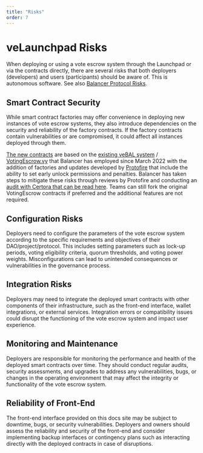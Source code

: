 ```yaml
---
title: "Risks"
order: 7
---
```


# veLaunchpad Risks

When deploying or using a vote escrow system through the Launchpad or via the contracts directly, there are several risks that both deployers (developers) and users (participants) should be aware of. This is autonomous software. See also [Balancer Protocol Risks](https://app.balancer.fi/#/risks).

## Smart Contract Security
While smart contract factories may offer convenience in deploying new instances of vote escrow systems, they also introduce dependencies on the security and reliability of the factory contracts. If the factory contracts contain vulnerabilities or are compromised, it could affect all instances deployed through them.

[The new contracts](https://github.com/protofire/ve8020-launchpad) are based on the [existing veBAL system](https://medium.com/balancer-protocol/vebal-is-live-aeda1ae13e20) / [VotingEscrow.vy](https://github.com/balancer/balancer-v2-monorepo/blob/master/pkg/liquidity-mining/contracts/VotingEscrow.vy) that Balancer has employed since March 2022 with the addition of factories and updates developed by [Protofire](https://protofire.io/) that include the ability to set early unlock permissions and penalties. Balancer has taken steps to mitigate these risks through reviews by Protofire and conducting an [audit with Certora that can be read here](). Teams can still fork the original VotingEscrow contracts if preferred and the additional features are not required.

## Configuration Risks
Deployers need to configure the parameters of the vote escrow system according to the specific requirements and objectives of their DAO/project/protocol. This includes setting parameters such as lock-up periods, voting eligibility criteria, quorum thresholds, and voting power weights. Misconfigurations can lead to unintended consequences or vulnerabilities in the governance process.

## Integration Risks
Deployers may need to integrate the deployed smart contracts with other components of their infrastructure, such as the front-end interface, wallet integrations, or external services. Integration errors or compatibility issues could disrupt the functioning of the vote escrow system and impact user experience.

## Monitoring and Maintenance
Deployers are responsible for monitoring the performance and health of the deployed smart contracts over time. They should conduct regular audits, security assessments, and upgrades to address any vulnerabilities, bugs, or changes in the operating environment that may affect the integrity or functionality of the vote escrow system.

## Reliability of Front-End
The front-end interface provided on this docs site may be subject to downtime, bugs, or security vulnerabilities. Deployers and owners should assess the reliability and security of the front-end and consider implementing backup interfaces or contingency plans such as interacting directly with the deployed contracts in case of disruptions.
